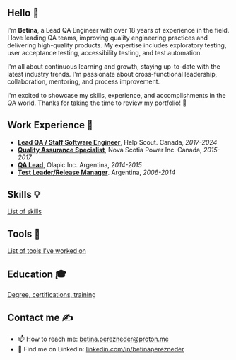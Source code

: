 <!--
TODO list
- 🔭 I’m currently working on ...
- 🌱 I’m currently learning ...
- 👯 I’m looking to collaborate on ...
- 🤔 I’m looking for help with ...
- 💬 Ask me about ...
- ⚡ Fun fact: ...
-->

## Hello 👋
I'm **Betina**, a Lead QA Engineer with over 18 years of experience in the field. I love leading QA teams, improving quality engineering practices and delivering high-quality products. My expertise includes exploratory testing, user acceptance testing, accessibility testing, and test automation.

I'm all about continuous learning and growth, staying up-to-date with the latest industry trends. I'm passionate about cross-functional leadership, collaboration, mentoring, and process improvement.

I'm excited to showcase my skills, experience, and accomplishments in the QA world. Thanks for taking the time to review my portfolio! 🙌

## Work Experience 💼
- [**Lead QA / Staff Software Engineer**][helpscout], Help Scout. Canada, *2017-2024*
- [**Quality Assurance Specialist**][nspower], Nova Scotia Power Inc. Canada, *2015-2017*
- [**QA Lead**][olapic], Olapic Inc. Argentina, *2014-2015*
- [**Test Leader/Release Manager**][motorola]. Argentina, *2006-2014*

[helpscout]: resume/work-experience.md#lead-qa--staff-software-engineer "Lead QA / Staff Software Engineer @Help Scout"
[nspower]: resume/work-experience.md#quality-assurance-specialist "Quality Assurance Specialist @NS Power Inc"
[olapic]: resume/work-experience.md#qa-lead-olapic-inc "QA Lead @Olapic Inc"
[motorola]: resume/work-experience.md#test-leaderrelease-manager-arris-former-motorola-mobility "Test Leader/Release Manager @Arris (former Motorola Mobility)"

## Skills 💡
[List of skills](resume/skills-tools.md#skills-)

## Tools 🔧
[List of tools I've worked on](resume/skills-tools.md#tools-)

## Education 🎓
[Degree, certifications, training](resume/education.md)

## Contact me ✍️
* 📫 How to reach me: [betina.perezneder@proton.me](mailto:betina.perezneder@proton.me)
* 👔 Find me on LinkedIn: [linkedin.com/in/betinaperezneder](https://www.linkedin.com/in/betinaperezneder/)
